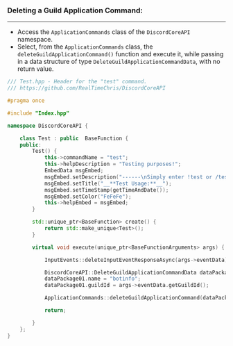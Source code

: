 
### **Deleting a Guild Application Command:**
---
- Access the `ApplicationCommands` class of the `DiscordCoreAPI` namespace.
- Select, from the `ApplicationCommands` class, the `deleteGuildApplicationCommand()` function and execute it, while passing in a data structure of type `DeleteGuildApplicationCommandData`, with no return value.

```cpp
/// Test.hpp - Header for the "test" command.
/// https://github.com/RealTimeChris/DiscordCoreAPI

#pragma once

#include "Index.hpp"

namespace DiscordCoreAPI {

	class Test : public  BaseFunction {
	public:
		Test() {
			this->commandName = "test";
			this->helpDescription = "Testing purposes!";
			EmbedData msgEmbed;
			msgEmbed.setDescription("------\nSimply enter !test or /test!\n------");
			msgEmbed.setTitle("__**Test Usage:**__");
			msgEmbed.setTimeStamp(getTimeAndDate());
			msgEmbed.setColor("FeFeFe");
			this->helpEmbed = msgEmbed;
		}

		std::unique_ptr<BaseFunction> create() {
			return std::make_unique<Test>();
		}

		virtual void execute(unique_ptr<BaseFunctionArguments> args) {

			InputEvents::deleteInputEventResponseAsync(args->eventData);

			DiscordCoreAPI::DeleteGuildApplicationCommandData dataPackage01;
			dataPackage01.name = "botinfo";
			dataPackage01.guildId = args->eventData.getGuildId();

			ApplicationCommands::deleteGuildApplicationCommand(dataPackage01);

			return;

		}
	};
}
```
